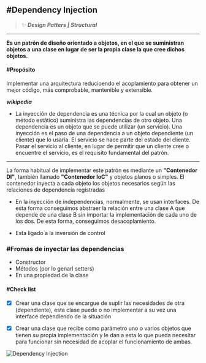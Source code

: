 ## \#Dependency Injection
>:sparkles: ***Design Patters | Structural***
---
**Es un patrón de diseño orientado a objetos, en el que se suministran objetos a una clase en lugar de ser la propia clase la que cree dichos objetos.**

#### \#Propósito
Implementar una arquitectura reducioendo el acoplamiento para obtener un mejor código, más comprobable, mantenible y extensible.

***wikipedia***
- La inyección de dependencia es una técnica por la cual un objeto (o método estático) suministra las dependencias de otro objeto. Una dependencia es un objeto que se puede utilizar (un servicio). Una inyección es el paso de una dependencia a un objeto dependiente (un cliente) que lo usaría. El servicio se hace parte del estado del cliente. Pasar el servicio al cliente, en lugar de permitir que un cliente cree o encuentre el servicio, es el requisito fundamental del patrón.

---

La forma habitual de implementar este patrón es mediante un **"Contenedor DI"**, también llamado **"Contenedor IoC"** y objetos planos o simples. El contenedor inyecta a cada objeto los objetos necesarios según las relaciones de dependencia registradas

- En la inyección de independencias, normalmente, se usan interfaces. De esta forma conseguimos abstraer la relación entre una clase A que depende de una clase B sin importar la implementación de cada uno de los dos. De esta forma, conseguimos desacoplamiento.

- Esta ligado a la inversión de control 

### \#Fromas de inyectar las dependencias
- Constructor
- Métodos (por lo genarl setters)
- En una propiedad de la clase

#### \#Check list

- [x] Crear una clase que se encargue de suplir las necesidades de otra (dependiente), esta clase puede o no implementar a su vez una interface dependiendo de la situación
- [x] Crear una clase que recibe como parámetro uno o varios objetos que tienen su propia implementación y le dan a esta  lo que pueda necesitar para funcionar sin necesidad de acoplar el funcionamiento de ambas.



![Dependency Injection](https://designpatternsphp.readthedocs.io/es/latest/_images/uml29.png)


